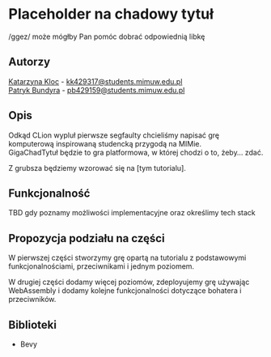# Placeholder na chadowy tytuł
/ggez/ może mógłby Pan pomóc dobrać odpowiednią libkę
## Autorzy
[Katarzyna Kloc](https://github.com/KatKlo) - kk429317@students.mimuw.edu.pl\
[Patryk Bundyra](https://github.com/PBundyra) - pb429159@students.mimuw.edu.pl

## Opis
Odkąd CLion wypluł pierwsze segfaulty chcieliśmy napisać grę komputerową inspirowaną studencką przygodą na MIMie.\
GigaChadTytuł będzie to gra platformowa, w której chodzi o to, żeby… zdać.

Z grubsza będziemy wzorować się na [tym tutorialu].

## Funkcjonalność
TBD gdy poznamy możliwości implementacyjne oraz określimy tech stack

## Propozycja podziału na części
W pierwszej części stworzymy grę opartą na tutorialu z podstawowymi funkcjonalnościami, przeciwnikami i jednym poziomem.

W drugiej części dodamy więcej poziomów, zdeployujemy grę używając WebAssembly i dodamy kolejne funkcjonalności dotyczące bohatera i przeciwników.

## Biblioteki
- Bevy

